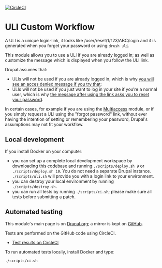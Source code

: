 [![CircleCI](https://dl.circleci.com/status-badge/img/gh/dcycle/uli_custom_workflow/tree/1.x.svg?style=svg)](https://dl.circleci.com/status-badge/redirect/gh/dcycle/uli_custom_workflow/tree/1.x)

ULI Custom Workflow
=====

A ULI is a unique login-link, it looks like /user/reset/1/123/ABC/login and it is generated when you forget your password or using `drush uli`.

This module allows you to use a ULI if you are already logged in; as well as customize the message which is displayed when you follow the ULI link.

Drupal assumes that:

* ULIs will not be used if you are already logged in, which is why [you will see an acces denied message if you try that](https://www.drupal.org/project/drupal/issues/3316655);
* ULIs will not be used if you just want to log in your site if you're a normal user, which is why [the message after using the link asks you to reset your password](https://www.drupal.org/project/drupal/issues/2969406).

In certain cases, for example if you are using the [Multiaccess](https://www.drupal.org/project/multiaccess) module, or if you simply request a ULI using the "forgot password" link, without ever having the intention of setting or remembering your password, Drupal's assumptions may not fit your workflow.

Local development
-----

If you install Docker on your computer:

* you can set up a complete local development workspace by downloading this codebase and running `./scripts/deploy.sh 9` or `./scripts/deploy.sh 10`. You do not need a separate Drupal instance. `./scripts/uli.sh` will provide you with a login link to your environment.
* you can destroy your local environment by running `./scripts/destroy.sh`.
* you can run all tests by running `./scripts/ci.sh`; please make sure all tests before submitting a patch.

Automated testing
-----

This module's main page is on [Drupal.org](http://drupal.org/project/uli_custom_workflow); a mirror is kept on [GitHub](http://github.com/dcycle/uli_custom_workflow).

Tests are performed on the GitHub code using CircleCI.

* [Test results on CircleCI](https://circleci.com/gh/dcycle/uli_custom_workflow)

To run automated tests locally, install Docker and type:

    ./scripts/ci.sh
